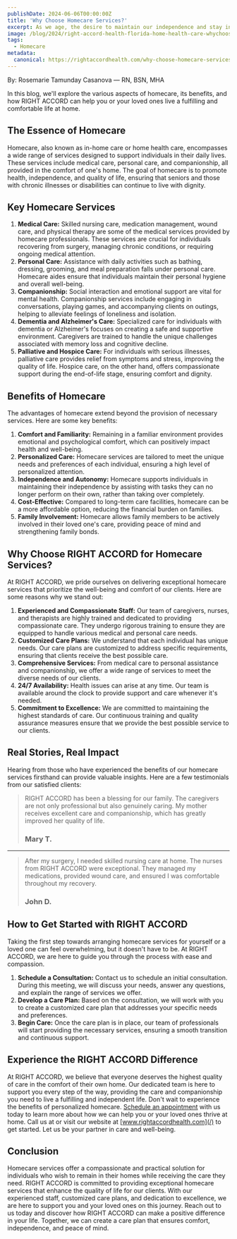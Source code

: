 ```yaml
---
publishDate: 2024-06-06T00:00:00Z
title: 'Why Choose Homecare Services?'
excerpt: As we age, the desire to maintain our independence and stay in the comfort of our own homes becomes increasingly important. Homecare services provide a vital support system for seniors and their families, allowing them to receive the care they need while remaining in familiar surroundings. At RIGHT ACCORD, we understand the significance of personalized care and strive to offer comprehensive homecare solutions tailored to each individual's needs.
image: /blog/2024/right-accord-health-florida-home-health-care-whychoose.jpg
tags:
  - Homecare
metadata:
  canonical: https://rightaccordhealth.com/why-choose-homecare-services
---
```


By: Rosemarie Tamunday Casanova — RN, BSN, MHA

In this blog, we'll explore the various aspects of homecare, its benefits, and how RIGHT ACCORD can help you or your loved ones live a fulfilling and comfortable life at home.

## The Essence of Homecare

Homecare, also known as in-home care or home health care, encompasses a wide range of services designed to support individuals in their daily lives. These services include medical care, personal care, and companionship, all provided in the comfort of one's home. The goal of homecare is to promote health, independence, and quality of life, ensuring that seniors and those with chronic illnesses or disabilities can continue to live with dignity.

## Key Homecare Services

1. **Medical Care:** Skilled nursing care, medication management, wound care, and physical therapy are some of the medical services provided by homecare professionals. These services are crucial for individuals recovering from surgery, managing chronic conditions, or requiring ongoing medical attention.
2. **Personal Care:** Assistance with daily activities such as bathing, dressing, grooming, and meal preparation falls under personal care. Homecare aides ensure that individuals maintain their personal hygiene and overall well-being.
3. **Companionship:** Social interaction and emotional support are vital for mental health. Companionship services include engaging in conversations, playing games, and accompanying clients on outings, helping to alleviate feelings of loneliness and isolation.
4. **Dementia and Alzheimer's Care:** Specialized care for individuals with dementia or Alzheimer's focuses on creating a safe and supportive environment. Caregivers are trained to handle the unique challenges associated with memory loss and cognitive decline.
5. **Palliative and Hospice Care:** For individuals with serious illnesses, palliative care provides relief from symptoms and stress, improving the quality of life. Hospice care, on the other hand, offers compassionate support during the end-of-life stage, ensuring comfort and dignity.

## Benefits of Homecare

The advantages of homecare extend beyond the provision of necessary services. Here are some key benefits:

1. **Comfort and Familiarity:** Remaining in a familiar environment provides emotional and psychological comfort, which can positively impact health and well-being.
2. **Personalized Care:** Homecare services are tailored to meet the unique needs and preferences of each individual, ensuring a high level of personalized attention.
3. **Independence and Autonomy:** Homecare supports individuals in maintaining their independence by assisting with tasks they can no longer perform on their own, rather than taking over completely.
4. **Cost-Effective:** Compared to long-term care facilities, homecare can be a more affordable option, reducing the financial burden on families.
5. **Family Involvement:** Homecare allows family members to be actively involved in their loved one's care, providing peace of mind and strengthening family bonds.

## Why Choose RIGHT ACCORD for Homecare Services?

At RIGHT ACCORD, we pride ourselves on delivering exceptional homecare services that prioritize the well-being and comfort of our clients. Here are some reasons why we stand out:

1. **Experienced and Compassionate Staff:** Our team of caregivers, nurses, and therapists are highly trained and dedicated to providing compassionate care. They undergo rigorous training to ensure they are equipped to handle various medical and personal care needs.
2. **Customized Care Plans:** We understand that each individual has unique needs. Our care plans are customized to address specific requirements, ensuring that clients receive the best possible care.
3. **Comprehensive Services:** From medical care to personal assistance and companionship, we offer a wide range of services to meet the diverse needs of our clients.
4. **24/7 Availability:** Health issues can arise at any time. Our team is available around the clock to provide support and care whenever it's needed.
5. **Commitment to Excellence:** We are committed to maintaining the highest standards of care. Our continuous training and quality assurance measures ensure that we provide the best possible service to our clients.

## Real Stories, Real Impact

Hearing from those who have experienced the benefits of our homecare services firsthand can provide valuable insights. Here are a few testimonials from our satisfied clients:

> RIGHT ACCORD has been a blessing for our family. The caregivers are not only professional but also genuinely caring. My mother receives excellent care and companionship, which has greatly improved her quality of life.
>
> ### Mary T.

---

> After my surgery, I needed skilled nursing care at home. The nurses from RIGHT ACCORD were exceptional. They managed my medications, provided wound care, and ensured I was comfortable throughout my recovery.
>
> ### John D.

## How to Get Started with RIGHT ACCORD

Taking the first step towards arranging homecare services for yourself or a loved one can feel overwhelming, but it doesn't have to be. At RIGHT ACCORD, we are here to guide you through the process with ease and compassion.

1. **Schedule a Consultation:** Contact us to schedule an initial consultation. During this meeting, we will discuss your needs, answer any questions, and explain the range of services we offer.
2. **Develop a Care Plan:** Based on the consultation, we will work with you to create a customized care plan that addresses your specific needs and preferences.
3. **Begin Care:** Once the care plan is in place, our team of professionals will start providing the necessary services, ensuring a smooth transition and continuous support.

## Experience the RIGHT ACCORD Difference

At RIGHT ACCORD, we believe that everyone deserves the highest quality of care in the comfort of their own home. Our dedicated team is here to support you every step of the way, providing the care and companionship you need to live a fulfilling and independent life.
Don't wait to experience the benefits of personalized homecare. [Schedule an appointment](https://forms.rightaccordhealthcare.com/schedule) with us today to learn more about how we can help you or your loved ones thrive at home. Call us at or visit our website at [www.rightaccordhealth.com](/) to get started. Let us be your partner in care and well-being.

## Conclusion

Homecare services offer a compassionate and practical solution for individuals who wish to remain in their homes while receiving the care they need. RIGHT ACCORD is committed to providing exceptional homecare services that enhance the quality of life for our clients. With our experienced staff, customized care plans, and dedication to excellence, we are here to support you and your loved ones on this journey.
Reach out to us today and discover how RIGHT ACCORD can make a positive difference in your life. Together, we can create a care plan that ensures comfort, independence, and peace of mind.
